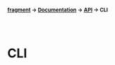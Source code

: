 #### <sup>[fragment](../../README.md) → [Documentation](../README.md) → [API](../README.md#apis) → CLI</sup>
<br>

# CLI
